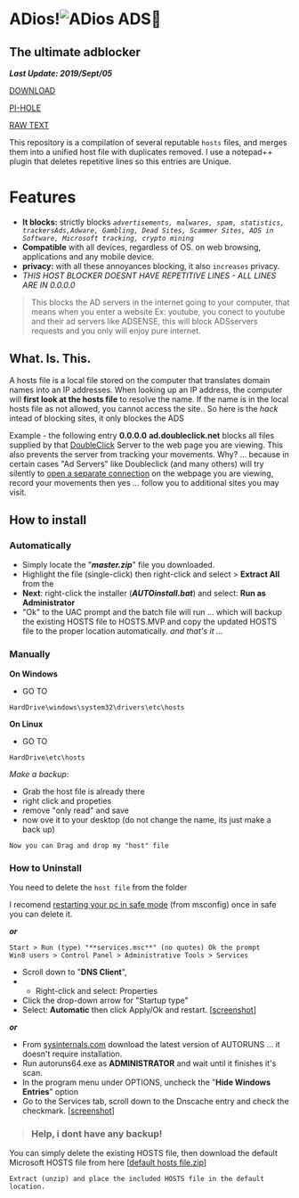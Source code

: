 # ADios!![ADios ADS👋](https://myrealdomain.com/images/bye-emoji-5.png)
## The ultimate adblocker
***Last Update: 2019/Sept/05***

[DOWNLOAD](https://bit.ly/HostBlock)

[PI-HOLE](https://bit.ly/PiHoleHostBlock)

[RAW TEXT](https://bit.ly/HostBlockRaw)


This repository is a compilation of several reputable `hosts` files, and merges them into a unified host file with duplicates removed. 
I use a notepad++ plugin that deletes repetitive lines so this entries are Unique.

# Features
-   **It blocks:** strictly blocks *`advertisements, malwares, spam, statistics, trackersAds,Adware, Gambling, Dead Sites, Scammer Sites, ADS in Software, Microsoft tracking, crypto mining`* 
- **Compatible** with all devices, regardless of OS. on web browsing, applications and any mobile device.
-   **privacy:** with all these annoyances blocking, it also `increases` privacy.
- *THIS HOST BLOCKER DOESNT HAVE REPETITIVE LINES - ALL LINES ARE IN 0.0.0.0*

> This blocks the AD servers in the internet going to your computer, 
> that means when you enter a website Ex: youtube, you conect to youtube
> and their ad servers like ADSENSE, this will block ADSservers requests
> and  you only will enjoy pure internet.


## What. Is. This.
A hosts file is a local file stored on the computer that translates domain names into an IP addresses.
When looking up an IP address, the computer will **first look at the hosts file** to resolve the name. If the name is in the local hosts file as not allowed, you cannot access the site.. So here is the *hack* intead of blocking sites, it only blockes the ADS

Example - the following entry **0.0.0.0** **ad.doubleclick.net** blocks all files supplied by that [DoubleClick](http://en.wikipedia.org/wiki/Doubleclick "Wikipedia Definition of Doubleclick") Server to the web page you are viewing. This also prevents the server from tracking your movements. Why? ... because in certain cases "Ad Servers" like Doubleclick (and many others) will try silently to [open a separate connection](http://winhelp2002.mvps.org/doubleclick.gif "View screenshot of DoubleClick trying to open a seperate connection.") on the webpage you are viewing, record your movements then yes ... follow you to additional sites you may visit.


## How to install
### Automatically
- Simply locate the "***master.zip***" file you downloaded.  
- Highlight the file (single-click) then right-click and select > **Extract All** from the 
- **Next**: right-click the installer (***AUTOinstall.bat***) and select: **Run as Administrator** 
- "Ok" to the UAC prompt and the batch file will run ... which will backup the existing HOSTS file to HOSTS.MVP and copy the updated HOSTS file to the proper location automatically.
*and that's it ...*
### Manually
**On Windows**
* GO TO
```
HardDrive\windows\system32\drivers\etc\hosts
```
**On Linux**
* GO TO
```
HardDrive\etc\hosts
```
*Make a backup*:
- Grab the host file is already there
- right click and propeties
- remove "only read" and save
- now ove it to your desktop (do not change the name, its just make a back up)
```
Now you can Drag and drop my "host" file
```


### How to Uninstall
You need to delete the `host file` from the folder

I recomend [restarting your pc in safe mode](https://www.digitalcitizen.life/4-ways-boot-safe-mode-windows-10) (from msconfig) once in safe you can delete it. 

***or***

    Start > Run (type) "**services.msc**" (no quotes) Ok the prompt  
    Win8 users > Control Panel > Administrative Tools > Services  

- Scroll down to "**DNS Client**", 
- - Right-click and select: Properties  
- Click the drop-down arrow for "Startup type"  
- Select: **Automatic** then click Apply/Ok and restart. [[screenshot](http://winhelp2002.mvps.org/reset-dns.gif)]

***or***

-   From [sysinternals.com](https://docs.microsoft.com/en-us/sysinternals/) download the latest version of AUTORUNS ... it doesn't require installation.
-   Run autoruns64.exe as **ADMINISTRATOR** and wait until it finishes it's scan.
-   In the program menu under OPTIONS, uncheck the "**Hide Windows Entries**" option
-   Go to the Services tab, scroll down to the Dnscache entry and check the checkmark. [[screenshot](http://winhelp2002.mvps.org/autoruns.jpg)]

> ### Help, i dont have any backup!
You can simply delete the existing HOSTS file, then download the default Microsoft HOSTS file from here [[default hosts file.zip](http://winhelp2002.mvps.org/defaultwin7-hosts.zip)]

    Extract (unzip) and place the included HOSTS file in the default location.
